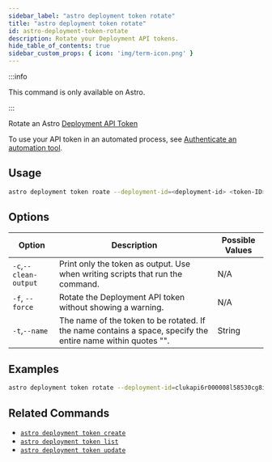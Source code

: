 ```yaml
---
sidebar_label: "astro deployment token rotate"
title: "astro deployment token rotate"
id: astro-deployment-token-rotate
description: Rotate your Deployment API tokens.
hide_table_of_contents: true
sidebar_custom_props: { icon: 'img/term-icon.png' }
---
```


:::info

This command is only available on Astro.

:::

Rotate an Astro [Deployment API Token](deployment-api-tokens.md)

To use your API token in an automated process, see [Authenticate an automation tool](automation-authentication.md).

## Usage

```sh
astro deployment token roate --deployment-id=<deployment-id> <token-ID> [flags]
```

## Options

| Option                         | Description                                                                            | Possible Values                                                                |
| ------------------------------ | -------------------------------------------------------------------------------------- | ------------------------------------------------------------------------------ |
| `-c`,`--clean-output`           |    Print only the token as output. Use when writing scripts that run the command.                                           | N/A |
| `-f`, `--force` | Rotate the Deployment API token without showing a warning. | N/A                                          |
| `-t`,`--name`          | The name of the token to be rotated. If the name contains a space, specify the entire name within quotes "".          | String                                                         |

## Examples

```bash
astro deployment token rotate --deployment-id=clukapi6r000008l58530cg8i --name "My token"
```

## Related Commands

- [`astro deployment token create`](cli/astro-deployment-create.md)
- [`astro deployment token list`](cli/astro-deployment-token-list.md)
- [`astro deployment token update`](cli/astro-deployment-token-update.md)
